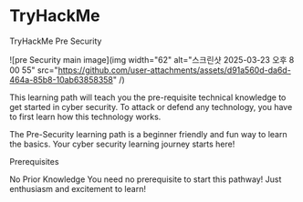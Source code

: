 # TryHackMe
TryHackMe Pre Security

![pre Security main image](img width="62" alt="스크린샷 2025-03-23 오후 8 00 55" src="https://github.com/user-attachments/assets/d91a560d-da6d-464a-85b8-10ab63858358" /)


This learning path will teach you the pre-requisite technical knowledge to get started in cyber security. To attack or defend any technology, you have to first learn how this technology works.

The Pre-Security learning path is a beginner friendly and fun way to learn the basics. Your cyber security learning journey starts here!

Prerequisites

No Prior Knowledge
You need no prerequisite to start this pathway! Just enthusiasm and excitement to learn!


